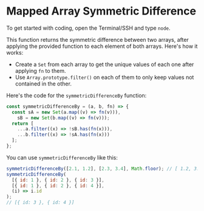 # Mapped Array Symmetric Difference

To get started with coding, open the Terminal/SSH and type `node`.

This function returns the symmetric difference between two arrays, after applying the provided function to each element of both arrays. Here's how it works:

- Create a `Set` from each array to get the unique values of each one after applying `fn` to them.
- Use `Array.prototype.filter()` on each of them to only keep values not contained in the other.

Here's the code for the `symmetricDifferenceBy` function:

```js
const symmetricDifferenceBy = (a, b, fn) => {
  const sA = new Set(a.map((v) => fn(v))),
    sB = new Set(b.map((v) => fn(v)));
  return [
    ...a.filter((x) => !sB.has(fn(x))),
    ...b.filter((x) => !sA.has(fn(x)))
  ];
};
```

You can use `symmetricDifferenceBy` like this:

```js
symmetricDifferenceBy([2.1, 1.2], [2.3, 3.4], Math.floor); // [ 1.2, 3.4 ]
symmetricDifferenceBy(
  [{ id: 1 }, { id: 2 }, { id: 3 }],
  [{ id: 1 }, { id: 2 }, { id: 4 }],
  (i) => i.id
);
// [{ id: 3 }, { id: 4 }]
```
